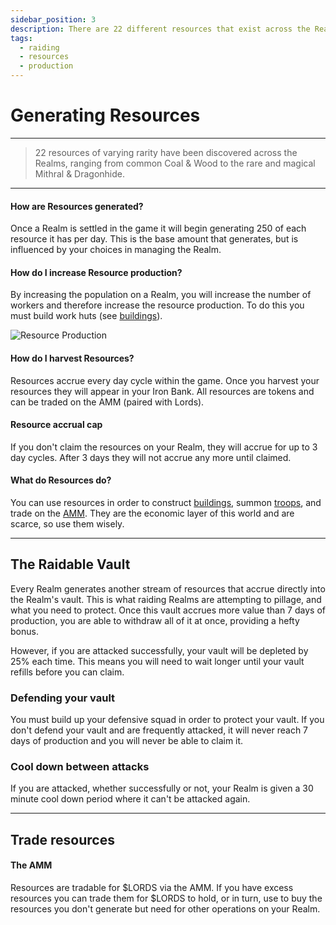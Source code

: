 ```yaml
---
sidebar_position: 3
description: There are 22 different resources that exist across the Realms.
tags:
  - raiding
  - resources
  - production
---
```


# Generating Resources
---

> 22 resources of varying rarity have been discovered across the Realms, ranging from common Coal & Wood to the rare and magical Mithral & Dragonhide. 




---

#### How are Resources generated?

Once a Realm is settled in the game it will begin generating 250 of each resource it has per day. This is the base amount that generates, but is influenced by your choices in managing the Realm.


#### How do I increase Resource production?

By increasing the population on a Realm, you will increase the number of workers and therefore increase the resource production. To do this you must build work huts (see [buildings](./buildings#economic)). 

![Resource Production](/img/game/resource-production.png)

#### How do I harvest Resources?

Resources accrue every day cycle within the game. Once you harvest your resources they will appear in your Iron Bank. All resources are tokens and can be traded on the AMM (paired with Lords).

#### Resource accrual cap

If you don't claim the resources on your Realm, they will accrue for up to 3 day cycles. After 3 days they will not accrue any more until claimed. 

#### What do Resources do?

You can use resources in order to construct [buildings](./buildings#economic), summon [troops](./troops-squads), and trade on the [AMM](/docs/economics/resource-amm). They are the economic layer of this world and are scarce, so use them wisely.


---

## The Raidable Vault

Every Realm generates another stream of resources that accrue directly into the Realm's vault. This is what raiding Realms are attempting to pillage, and what you need to protect. Once this vault accrues more value than 7 days of production, you are able to withdraw all of it at once, providing a hefty bonus. 

However, if you are attacked successfully, your vault will be depleted by 25% each time. This means you will need to wait longer until your vault refills before you can claim.

### Defending your vault

You must build up your defensive squad in order to protect your vault. If you don't defend your vault and are frequently attacked, it will never reach 7 days of production and you will never be able to claim it.

### Cool down between attacks

If you are attacked, whether successfully or not, your Realm is given a 30 minute cool down period where it can't be attacked again.

---

## Trade resources

#### The AMM

Resources are tradable for $LORDS via the AMM. If you have excess resources you can trade them for $LORDS to hold, or in turn, use to buy the resources you don't generate but need for other operations on your Realm.

